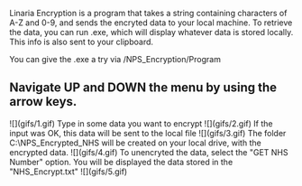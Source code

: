 Linaria Encryption is a program that takes a string containing characters of A-Z and 0-9, and sends the encryted data to your
local machine. To retrieve the data, you can run .exe, which will display whatever data is stored locally. This info is also sent to 
your clipboard.

You can give the .exe a try via /NPS_Encryption/Program

<h2>Navigate UP and DOWN the menu by using the arrow keys.</h2>
![](gifs/1.gif)
Type in some data you want to encrypt
![](gifs/2.gif)
If the input was OK, this data will be sent to the local file
![](gifs/3.gif)
The folder C:\NPS_Encrypted_NHS will be created on your local drive, with the encrypted data.
![](gifs/4.gif)
To unencryted the data, select the "GET NHS Number" option. You will be displayed the data stored in the "NHS_Encrypt.txt"
![](gifs/5.gif)
